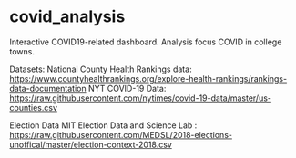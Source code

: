# covid_analysis

Interactive COVID19-related dashboard. Analysis focus COVID in college towns. 


Datasets: 
National County Health Rankings data: https://www.countyhealthrankings.org/explore-health-rankings/rankings-data-documentation
NYT COVID-19 Data: https://raw.githubusercontent.com/nytimes/covid-19-data/master/us-counties.csv

Election Data MIT Election Data and Science Lab  : https://raw.githubusercontent.com/MEDSL/2018-elections-unoffical/master/election-context-2018.csv
